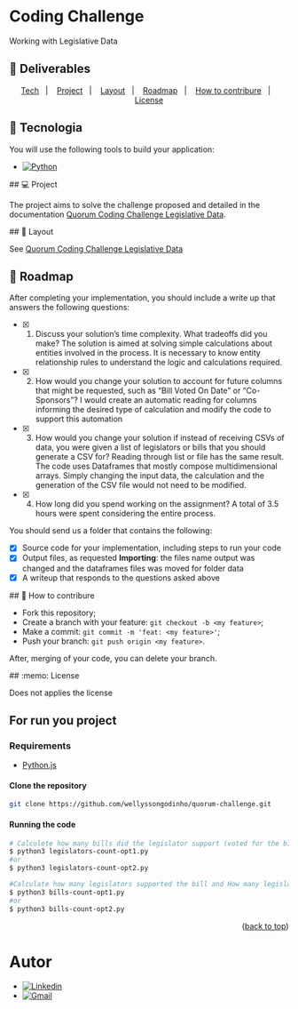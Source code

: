 # Coding Challenge
Working with Legislative Data
<div id="top"></div>

## :truck: Deliverables

<p align="center">
  <a href="#rocket-tecnologies">Tech</a>&nbsp;&nbsp;&nbsp;|&nbsp;&nbsp;&nbsp;
  <a href="#project">Project</a>&nbsp;&nbsp;&nbsp;|&nbsp;&nbsp;&nbsp;
  <a href="#layout">Layout</a>&nbsp;&nbsp;&nbsp;|&nbsp;&nbsp;&nbsp;
  <a href="#construction-roadmap">Roadmap</a>&nbsp;&nbsp;&nbsp;|&nbsp;&nbsp;&nbsp;
  <a href="#contribure">How to contribure</a>&nbsp;&nbsp;&nbsp;|&nbsp;&nbsp;&nbsp;
  <a href="#license">License</a>
</p>

## :rocket: Tecnologia

You will use the following tools to build your application:

* [![Python][Python.org]][Python-url]

<div id="project"></div>
## 💻 Project

The project aims to solve the challenge proposed and detailed in the documentation [Quorum Coding Challenge Legislative Data](./Quorum%20Coding%20Challenge%20Legislative%20Data.pdf).

<div id="layout"></div>
## 🔖 Layout

See [Quorum Coding Challenge Legislative Data](./Quorum%20Coding%20Challenge%20Legislative%20Data.pdf)

## :construction: Roadmap

After completing your implementation, you should include a write up that answers the following
questions:

* [x] 1. Discuss your solution’s time complexity. What tradeoffs did you make?
The solution is aimed at solving simple calculations about entities involved in the process. It is necessary to know entity relationship rules to understand the logic and calculations required.
* [x] 2. How would you change your solution to account for future columns that might be
requested, such as “Bill Voted On Date” or “Co-Sponsors”?
I would create an automatic reading for columns informing the desired type of calculation and modify the code to support this automation
* [x] 3. How would you change your solution if instead of receiving CSVs of data, you were given a list of legislators or bills that you should generate a CSV for?
Reading through list or file has the same result. The code uses Dataframes that mostly compose multidimensional arrays. Simply changing the input data, the calculation and the generation of the CSV file would not need to be modified.
* [x] 4. How long did you spend working on the assignment?
A total of 3.5 hours were spent considering the entire process.

You should send us a folder that contains the following:

* [x] Source code for your implementation, including steps to run your code
* [x] Output files, as requested
**Importing**: the files name output was changed and the dataframes files was moved for folder data
* [x] A writeup that responds to the questions asked above

<div id="contribure"></div>
## 🤔 How to contribure

* Fork this repository;
* Create a branch with your feature: `git checkout -b <my feature>`;
* Make a commit: `git commit -m 'feat: <my feature>'`;
* Push your branch: `git push origin <my feature>`.

After, merging of your code, you can delete your branch.

<div id="license"></div>
## :memo: License

Does not applies the license

## For run you project

### Requirements

* [Python.js](https://python.org/)

#### Clone the repository

```bash
git clone https://github.com/wellyssongodinho/quorum-challenge.git
```

#### Running the code

```bash
# Calculete how many bills did the legislator support (voted for the bill) and how many bills did the legislator oppose.
$ python3 legislators-count-opt1.py
#or
$ python3 legislators-count-opt2.py

#Calculate how many legislators supported the bill and How many legislators opposed the bill and Who was the primary sponsor of the bill
$ python3 bills-count-opt1.py
#or
$ python3 bills-count-opt2.py
```

<p align="right">(<a href="#top">back to top</a>)</p>

<h1 id="autor">Autor</h1>

* [![Linkedin][Linkedin]][Linkedin-url]
* [![Gmail][Gmail]][Gmail-url]

[Gmail]: https://img.shields.io/badge/-wellysson.gomes@gmail.com-c14438?style=flat-square&logo=Gmail&logoColor=white&link=mailto:wellysson.gomes@gmail.com
[Gmail-url]: mailto:wellysson.gomes@gmail.com


[Linkedin]: https://img.shields.io/badge/-Wellysson_Godinho-blue?style=flat-square&logo=Linkedin&logoColor=white&link=https://www.linkedin.com/in/wellyssongodinho-236170234/
[Linkedin-url]: https://linkedin.com/in/wellyssongodinho/

[MUI.com]: https://img.shields.io/badge/MUI-007FFF?style=for-the-badge&logo=mui&logoColor=white
[MUI-url]: https://mui.com/

[Next.js]: https://img.shields.io/badge/next.js-000000?style=for-the-badge&logo=nextdotjs&logoColor=#000000
[Next-url]: https://nextjs.org/

[Python.org]: https://img.shields.io/badge/Python-3776AB?style=for-the-badge&logo=python&logoColor=white
[Python-url]: https://www.python.org/

[TypeScript.org]: https://img.shields.io/badge/TypeScript-3178C6?style=for-the-badge&logo=typescript&logoColor=white
[TypeScript-url]: https://www.typescriptlang.org
